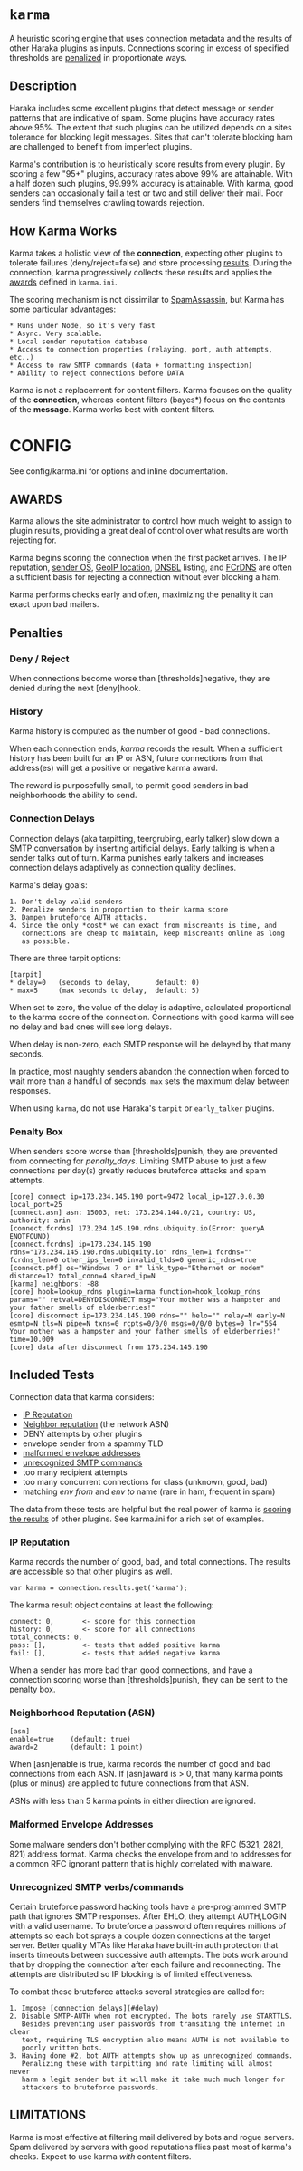 
# `karma`

A heuristic scoring engine that uses connection metadata and the results
of other Haraka plugins as inputs. Connections scoring in excess of specified
thresholds are [penalized](#penalties) in proportionate ways.

## Description

Haraka includes some excellent plugins that detect message or sender patterns
that are indicative of spam. Some plugins have accuracy rates above 95%. The
extent that such plugins can be utilized depends on a sites tolerance for
blocking legit messages. Sites that can't tolerate blocking ham are challenged
to benefit from imperfect plugins.

Karma's contribution is to heuristically score results from every plugin. By
scoring a few "95+" plugins, accuracy rates above 99% are attainable. With a
half dozen such plugins, 99.99% accuracy is attainable. With karma, good
senders can occasionally fail a test or two and still deliver their mail.
Poor senders find themselves crawling towards rejection.

## How Karma Works

Karma takes a holistic view of the **connection**, expecting other plugins to
tolerate failures (deny/reject=false) and store processing [results](http://haraka.github.io/manual/Results.html).
During the connection, karma progressively collects these results and applies
the [awards](#awards) defined in `karma.ini`.

The scoring mechanism is not dissimilar to
[SpamAssassin](http://haraka.github.io/manual/plugins/spamassassin.html), but Karma
has some particular advantages:

    * Runs under Node, so it's very fast
    * Async. Very scalable.
    * Local sender reputation database
    * Access to connection properties (relaying, port, auth attempts, etc..)
    * Access to raw SMTP commands (data + formatting inspection)
    * Ability to reject connections before DATA

Karma is not a replacement for content filters. Karma focuses on the quality
of the **connection**, whereas content filters (bayes\*) focus on the contents
of the **message**. Karma works best with content filters.


# CONFIG

See config/karma.ini for options and inline documentation.


## <a name="awards"></a>AWARDS

Karma allows the site administrator to control how much weight to assign to
plugin results, providing a great deal of control over what results are
worth rejecting for.

Karma begins scoring the connection when the first packet arrives. The IP
reputation, [sender OS](/manual/plugins/connect.p0f.html), [GeoIP location](/manual/plugins/connect.geoip.html), [DNSBL](/manual/plugins/dnsbl.html) listing, and [FCrDNS](/manual/plugins/connect.fcrdns.html) are
often a sufficient basis for rejecting a connection without ever blocking a
ham.

Karma performs checks early and often, maximizing the penality it can
exact upon bad mailers.


## <a name="penalties"></a>Penalties

### Deny / Reject

When connections become worse than [thresholds]negative, they are denied
during the next [deny]hook.

### History

Karma history is computed as the number of good - bad connections.

When each connection ends, *karma* records the result. When a sufficient
history has been built for an IP or ASN, future connections from that
address(es) will get a positive or negative karma award.

The reward is purposefully small, to permit good senders in bad
neighborhoods the ability to send.

### <a name="delay"></a>Connection Delays

Connection delays (aka tarpitting, teergrubing, early talker) slow down a
SMTP conversation by inserting artificial delays. Early talking is when a
sender talks out of turn. Karma punishes early talkers and increases
connection delays adaptively as connection quality declines.

Karma's delay goals:

    1. Don't delay valid senders
    2. Penalize senders in proportion to their karma score
    3. Dampen bruteforce AUTH attacks.
    4. Since the only *cost* we can exact from miscreants is time, and
       connections are cheap to maintain, keep miscreants online as long
       as possible.

There are three tarpit options:

    [tarpit]
    * delay=0   (seconds to delay,      default: 0)
    * max=5     (max seconds to delay,  default: 5)

When set to zero, the value of the delay is adaptive, calculated proportional
to the karma score of the connection. Connections with good karma will see no
delay and bad ones will see long delays.

When delay is non-zero, each SMTP response will be delayed by that many seconds.

In practice, most naughty senders abandon the connection when forced to
wait more than a handful of seconds. `max` sets the maximum delay between
responses.

When using `karma`, do not use Haraka's `tarpit` or `early_talker` plugins.

### Penalty Box

When senders score worse than [thresholds]punish, they are prevented from
connecting for *penalty\_days*. Limiting SMTP abuse to just a few connections
per day(s) greatly reduces bruteforce attacks and spam attempts.

    [core] connect ip=173.234.145.190 port=9472 local_ip=127.0.0.30 local_port=25
    [connect.asn] asn: 15003, net: 173.234.144.0/21, country: US, authority: arin
    [connect.fcrdns] 173.234.145.190.rdns.ubiquity.io(Error: queryA ENOTFOUND)
    [connect.fcrdns] ip=173.234.145.190 rdns="173.234.145.190.rdns.ubiquity.io" rdns_len=1 fcrdns="" fcrdns_len=0 other_ips_len=0 invalid_tlds=0 generic_rdns=true
    [connect.p0f] os="Windows 7 or 8" link_type="Ethernet or modem" distance=12 total_conn=4 shared_ip=N
    [karma] neighbors: -88
    [core] hook=lookup_rdns plugin=karma function=hook_lookup_rdns params="" retval=DENYDISCONNECT msg="Your mother was a hampster and your father smells of elderberries!"
    [core] disconnect ip=173.234.145.190 rdns="" helo="" relay=N early=N esmtp=N tls=N pipe=N txns=0 rcpts=0/0/0 msgs=0/0/0 bytes=0 lr="554 Your mother was a hampster and your father smells of elderberries!" time=10.009
    [core] data after disconnect from 173.234.145.190


## Included Tests

Connection data that karma considers:

* [IP Reputation](#IP_Reputation)
* [Neighbor reputation](#Neighbor_Reputation) (the network ASN)
* DENY attempts by other plugins
* envelope sender from a spammy TLD
* [malformed envelope addresses](#malformed_env)
* [unrecognized SMTP commands](#unrecognized)
* too many recipient attempts
* too many concurrent connections for class (unknown, good, bad)
* matching *env from* and *env to* name (rare in ham, frequent in spam)

The data from these tests are helpful but the real power of karma is [scoring
the results](#awards) of other plugins. See karma.ini for a rich set of examples.


### <a name="IP_Reputation"></a>IP Reputation

Karma records the number of good, bad, and total connections.  The results
are accessible so that other plugins as well.

    var karma = connection.results.get('karma');

The karma result object contains at least the following:

    connect: 0,       <- score for this connection
    history: 0,       <- score for all connections
    total_connects: 0,
    pass: [],         <- tests that added positive karma
    fail: [],         <- tests that added negative karma

When a sender has more bad than good connections, and have a connection
scoring worse than [thresholds]punish, they can be sent to the penalty box.


### <a name="Neighbor_Reputation"></a>Neighborhood Reputation (ASN)

    [asn]
    enable=true    (default: true)
    award=2        (default: 1 point)

When [asn]enable is true, karma records the number of good and bad
connections from each ASN. If [asn]award is > 0, that many karma points
(plus or minus) are applied to future connections from that ASN.

ASNs with less than 5 karma points in either direction are ignored.


### <a name="malformed_env"></a>Malformed Envelope Addresses

Some malware senders don't bother complying with the RFC (5321, 2821, 821) address format. Karma checks the envelope from and to addresses for a common RFC ignorant pattern that is highly correlated with malware.


### <a name="unrecognized"></a>Unrecognized SMTP verbs/commands

Certain bruteforce password hacking tools have a pre-programmed SMTP path
that ignores SMTP responses. After EHLO, they attempt AUTH,LOGIN with a valid
username. To bruteforce a password often requires millions of attempts so each
bot sprays a couple dozen connections at the target server. Better quality
MTAs like Haraka have built-in auth protection that inserts timeouts
between successive auth attempts. The bots work around that by dropping the
connection after each failure and reconnecting. The attempts are distributed
so IP blocking is of limited effectiveness.

To combat these bruteforce attacks several strategies are called for:

    1. Impose [connection delays](#delay)
    2. Disable SMTP-AUTH when not encrypted. The bots rarely use STARTTLS.
       Besides preventing user passwords from transiting the internet in clear
       text, requiring TLS encryption also means AUTH is not available to
       poorly written bots.
    3. Having done #2, bot AUTH attempts show up as unrecognized commands.
       Penalizing these with tarpitting and rate limiting will almost never
       harm a legit sender but it will make it take much much longer for
       attackers to bruteforce passwords.


## LIMITATIONS

Karma is most effective at filtering mail delivered by bots and rogue servers.
Spam delivered by servers with good reputations flies past most of karma's
checks. Expect to use karma *with* content filters.
